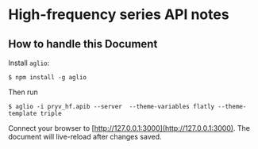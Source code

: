 # High-frequency series API notes

## How to handle this Document

Install `aglio`:

    $ npm install -g aglio

Then run

    $ aglio -i pryv_hf.apib --server  --theme-variables flatly --theme-template triple

Connect your browser to [http://127.0.0.1:3000](http://127.0.0.1:3000). The document will live-reload after changes saved.